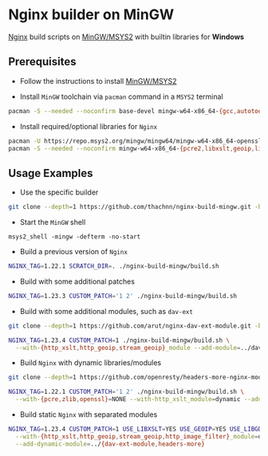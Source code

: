 # Nginx builder on MinGW

[Nginx](https://www.nginx.com/) build scripts on [MinGW/MSYS2](https://www.msys2.org/) with builtin libraries for **Windows**

## Prerequisites

- Follow the instructions to install [MinGW/MSYS2](https://www.msys2.org/)

- Install `MinGW` toolchain via `pacman` command in a `MSYS2` terminal

```bash
pacman -S --needed --noconfirm base-devel mingw-w64-x86_64-{gcc,autotools}
```

- Install required/optional libraries for `Nginx`

```bash
pacman -U https://repo.msys2.org/mingw/mingw64/mingw-w64-x86_64-openssl-1.1.1.s-1-any.pkg.tar.zst
pacman -S --needed --noconfirm mingw-w64-x86_64-{pcre2,libxslt,geoip,libgd}
```

## Usage Examples

- Use the specific builder

```bash
git clone --depth=1 https://github.com/thachnn/nginx-build-mingw.git -b v1.23.3
```

- Start the `MinGW` shell

```batch
msys2_shell -mingw -defterm -no-start
```

- Build a previous version of `Nginx`

```bash
NGINX_TAG=1.22.1 SCRATCH_DIR=. ./nginx-build-mingw/build.sh
```

- Build with some additional patches

```bash
NGINX_TAG=1.23.3 CUSTOM_PATCH='1 2' ./nginx-build-mingw/build.sh
```

- Build with some additional modules, such as `dav-ext`

```bash
git clone --depth=1 https://github.com/arut/nginx-dav-ext-module.git -b v3.0.0 dav-ext-module

NGINX_TAG=1.23.4 CUSTOM_PATCH=1 ./nginx-build-mingw/build.sh \
  --with-{http_xslt,http_geoip,stream_geoip}_module --add-module=../dav-ext-module
```

- Build `Nginx` with dynamic libraries/modules

```bash
git clone --depth=1 https://github.com/openresty/headers-more-nginx-module.git -b v0.34 headers-more

NGINX_TAG=1.22.1 CUSTOM_PATCH='1 2' ./nginx-build-mingw/build.sh \
  --with-{pcre,zlib,openssl}=NONE --with-http_xslt_module=dynamic --add-dynamic-module=../headers-more
```

- Build static `Nginx` with separated modules

```bash
NGINX_TAG=1.23.4 CUSTOM_PATCH=1 USE_LIBXSLT=YES USE_GEOIP=YES USE_LIBGD=YES ./nginx-build-mingw/build.sh \
  --with-{http_xslt,http_geoip,stream_geoip,http_image_filter}_module=dynamic \
  --add-dynamic-module=../{dav-ext-module,headers-more}
```
